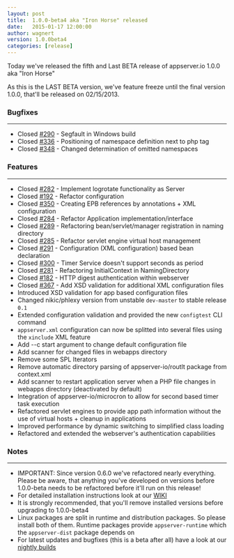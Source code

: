 ```yaml
---
layout: post
title:  1.0.0-beta4 aka "Iron Horse" released
date:   2015-01-17 12:00:00
author: wagnert
version: 1.0.0beta4
categories: [release]
---
```


Today we've released the fifth and Last BETA release of appserver.io 1.0.0 aka "Iron Horse"

As this is the LAST BETA version, we've feature freeze until the final version 1.0.0, that'll be released on 02/15/2013.

### Bugfixes
***

* Closed [#290](<{{ "290" | prepend: site.github_issue }}>) - Segfault in Windows build
* Closed [#336](<{{ "336" | prepend: site.github_issue }}>) - Positioning of namespace definition next to php tag
* Closed [#348](<{{ "348" | prepend: site.github_issue }}>) - Changed determination of omitted namespaces

### Features
***

* Closed [#282](<{{ "282" | prepend: site.github_issue }}>) - Implement logrotate functionality as Server
* Closed [#192](<{{ "192" | prepend: site.github_issue }}>) - Refactor configuration
* Closed [#350](<{{ "350" | prepend: site.github_issue }}>) - Creating EPB references by annotations + XML configuration
* Closed [#284](<{{ "284" | prepend: site.github_issue }}>) - Refactor Application implementation/interface
* Closed [#289](<{{ "289" | prepend: site.github_issue }}>) - Refactoring bean/servlet/manager registration in naming directory
* Closed [#285](<{{ "285" | prepend: site.github_issue }}>) - Refactor servlet engine virtual host management
* Closed [#291](<{{ "291" | prepend: site.github_issue }}>) - Configuration (XML configuration) based bean declaration
* Closed [#300](<{{ "300" | prepend: site.github_issue }}>) - Timer Service doesn't support seconds as period
* Closed [#281](<{{ "281" | prepend: site.github_issue }}>) - Refactoring InitialContext in NamingDirectory
* Closed [#182](<{{ "182" | prepend: site.github_issue }}>) - HTTP digest authentication within webserver
* Closed [#367](<{{ "367" | prepend: site.github_issue }}>) - Add XSD validation for additional XML configuration files
* Introduced XSD validation for app based configuration files
* Changed nikic/phlexy version from unstable `dev-master` to stable release `0.1`
* Extended configuration validation and provided the new `configtest` CLI command
* `appserver.xml` configuration can now be splitted into several files using the `xinclude` XML feature
* Add --c start argument to change default configuration file
* Add scanner for changed files in webapps directory
* Remove some SPL Iterators
* Remove automatic directory parsing of appserver-io/routlt package from context.xml
* Add scanner to restart application server when a PHP file changes in webapps directory (deactivated by default)
* Integration of appserver-io/microcron to allow for second based timer task execution
* Refactored servlet engines to provide app path information without the use of virtual hosts + cleanup in applications
* Improved performance by dynamic switching to simplified class loading
* Refactored and extended the webserver's authentication capabilities

### Notes
***

* IMPORTANT: Since version 0.6.0 we've refactored nearly everything. Please be aware, that anything you've developed on versions before 1.0.0-beta needs to be refactored before it'll run on this release!
* For detailed installation instructions look at our [WIKI](https://github.com/appserver-io/appserver/wiki)
* It is strongly recommended, that you'll remove installed versions before upgrading to 1.0.0-beta4
* Linux packages are split in runtime and distribution packages. So please install both of them. Runtime packages provide `appserver-runtime` which the `appserver-dist` package depends on
* For latest updates and bugfixes (this is a beta after all) have a look at our [nightly builds](http://builds.appserver.io)
